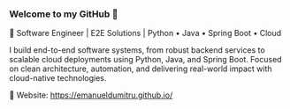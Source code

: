 ### Welcome to my GitHub 👋

🔧 Software Engineer | E2E Solutions | Python • Java • Spring Boot • Cloud

I build end-to-end software systems, from robust backend services to scalable cloud deployments using Python, Java, and Spring Boot. Focused on clean architecture, automation, and delivering real-world impact with cloud-native technologies.

🤝 Website: https://emanueldumitru.github.io/
